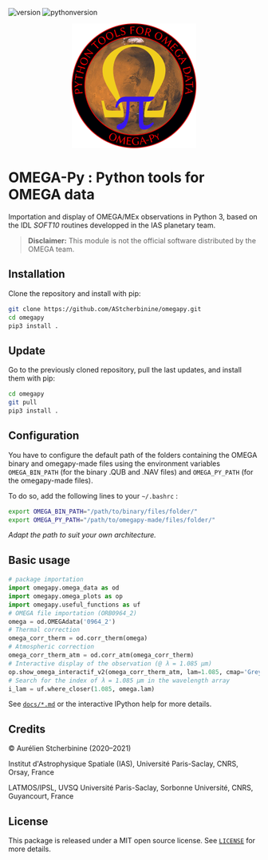 ![version](https://img.shields.io/badge/version-2.2.2-blue)
![pythonversion](https://img.shields.io/badge/Python-3.7+-blue)

<p align="center">
<img width="250" height="250" src="docs/logo_omegapy_small2.png">
</p>

# OMEGA-Py : Python tools for OMEGA data

Importation and display of OMEGA/MEx observations in Python 3, based on the IDL *SOFT10* routines developped in the IAS planetary team.

> **Disclaimer:** This module is not the official software distributed by the OMEGA team.

## Installation
Clone the repository and install with pip:

~~~bash
git clone https://github.com/AStcherbinine/omegapy.git
cd omegapy
pip3 install .
~~~

## Update
Go to the previously cloned repository, pull the last updates, and install them with pip:
~~~bash
cd omegapy
git pull
pip3 install .
~~~

## Configuration
You have to configure the default path of the folders containing the OMEGA binary and omegapy-made files
using the environment variables `OMEGA_BIN_PATH` (for the binary .QUB and .NAV files)
and `OMEGA_PY_PATH` (for the omegapy-made files).

To do so, add the following lines to your `~/.bashrc` :
~~~bash
export OMEGA_BIN_PATH="/path/to/binary/files/folder/"
export OMEGA_PY_PATH="/path/to/omegapy-made/files/folder/"
~~~
*Adapt the path to suit your own architecture.*

## Basic usage
~~~python
# package importation
import omegapy.omega_data as od
import omegapy.omega_plots as op
import omegapy.useful_functions as uf
# OMEGA file importation (ORB0964_2)
omega = od.OMEGAdata('0964_2')
# Thermal correction
omega_corr_therm = od.corr_therm(omega)
# Atmospheric correction
omega_corr_therm_atm = od.corr_atm(omega_corr_therm)
# Interactive display of the observation (@ λ = 1.085 µm)
op.show_omega_interactif_v2(omega_corr_therm_atm, lam=1.085, cmap='Greys_r', vmin=0, vmax=0.5, polar=True)
# Search for the index of λ = 1.085 µm in the wavelength array
i_lam = uf.where_closer(1.085, omega.lam)
~~~

See [`docs/*.md`](docs/) or the interactive IPython help for more details.

## Credits

© Aurélien Stcherbinine (2020–2021)

Institut d'Astrophysique Spatiale (IAS), Université Paris-Saclay, CNRS, Orsay, France

LATMOS/IPSL, UVSQ Université Paris-Saclay, Sorbonne Université, CNRS, Guyancourt, France


## License
This package is released under a MIT open source license. See [`LICENSE`](LICENSE) for more details.
